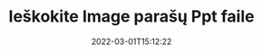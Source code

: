 ---
############################# Static ############################
layout: "auto-gen-signature"
date: 2022-03-01T15:12:22
draft: false
operation: Search
signaturetype: Image
fileformat: Ppt
productName: Java
lang: lt
productCode: java
otherformats: pdf doc docx docm dot dotm dotx odt ott rtf xls xlsx xlsm xlsb csv ods ots xltx xltm ppt pptx pps ppsx odp otp potx potm pptm ppsm
breadcrumb: Search Image signatures at Ppt with Java

############################# Head ############################
head_title: "Ieškokite Image parašų Ppt faile Java"
head_description: "Naudokite Java, norėdami ieškoti Image parašų Ppt failuose naudodami kelias kodo eilutes."

############################# Header ############################
title: "Ieškokite Image parašų Ppt faile"
description: "Java savoji API leidžia ieškoti Image parašų jau pasirašytuose Ppt failuose. Atlikite išplėstinę el. parašo paiešką savo Ppt dokumentuose naudodami kelias kodo eilutes."
bg_image: "https://cms.admin.containerize.com/templates/aspose/App_Themes/V3/images/bg/header1.png"
bg_overlay: false
button:
    enable: true

############################# SubMenu ############################
submenu:
    enable: true

    left:
        img_alt: "GroupDocs.Signature for Java"
        image: "https://cms.admin.containerize.com/templates/groupdocs/images/product-logos/90x90-noborder/groupdocsature-java.png"
        product: "GroupDocs.Signature"
        platform: "Java"



############################# About ############################
about:
    enable: true
    title: "Apie GroupDocs.Signature for Java API"
    content: |
        [GroupDocs.Signature for Java](https://products.groupdocs.com/signature/java/) teikia Java API, skirtą dokumentams apdoroti naudojant įvairius parašo tipus, pvz., tekstus, vaizdus, ​​skaitmeninius sertifikatus, brūkšninius kodus, QR kodus, antspaudus ar metaduomenis. Vartotojai gali pridėti, ištrinti, atnaujinti, tikrinti arba ieškoti elektroninių parašų PDF rinkmenose, MS Word dokumentuose, MS Excel darbaknygėse, MS PowerPoint pristatymuose, Adobe Photoshop failuose ir įvairiuose vaizdo formatuose, su papildoma pagalba prireikus tinkinti parašų ypatybes.
    

############################# Steps ############################
steps:
    enable: true
    title_left: "Kaip ieškoti Image parašų Ppt"
    content_left: |
        [GroupDocs.Signature for Java](https://products.groupdocs.com/signature/java/) leidžia Java kūrėjams lengviau ieškoti Image parašų Ppt failuose iš savo programų, atlikdami kelis paprastus veiksmus.
        
        * Sukurkite naują Signature klasės egzempliorių ir nurodykite šaltinio dokumento kelią kaip konstruktoriaus parametrą.
        * Sukurkite paieškos parinkčių objektą pagal savo reikalavimus ir nurodykite paieškos parinktis.
        * Iškvieskite Signature klasės egzemplioriaus paieškos metodą ir perduokite jam paieškos parinktis.
        * Apdorokite paieškos rezultatus pagal savo poreikius.

    title_right: "Sistemos reikalavimai"
    content_right: |
        GroupDocs.Signature for Java palaikomos visose pagrindinėse platformose ir operacinėse sistemose. Prieš vykdydami toliau pateiktą kodą, įsitikinkite, kad jūsų sistemoje yra įdiegtos šios būtinos sąlygos.

        * Operacinės sistemos: Microsoft Windows, Linux, MacOS
        * Kūrimo aplinkos: NetBeans, Intellij IDEA, Eclipse, etc.
        * Java runtime: J2SE 6.0 and above
        * Atsisiųskite naujausią GroupDocs.Signature for Java versiją iš [Maven](https://repository.groupdocs.com/webapp/#/artifacts/browse/tree/General/repo/com/groupdocs/groupdocs-signature)
         
    code: |
        ```java    
                
        // Set up input Ppt file
        String filePath = "input.ppt";

        // Instantiate Signature for input file
        Signature signature = new Signature(filePath);

        //Create search options
        ImageSearchOptions options = new ImageSearchOptions();

        // set minimum size if needed 
        options.setMinContentSize(100);
        // set maximum image size if needed
        options.setMaxContentSize(2000);
        // return images for processing
        options.setReturnContent(true);
        // set up type of returned images
        options.setReturnContentType(FileType.PNG);

        // search for Image signatures in Ppt document
        List<ImageSignature> signatures = signature.search(ImageSignature.class, options);

        // process signatures which were found 
        signatures.forEach(item -> System.out.println(item.toString()));

        ```

############################# Demos ############################
demos:
    enable: true
    title: "Ieškokite Image elektroninių parašų tiesioginės demonstracijos"
    content: |
       Dabar ieškokite dokumente įvairių elektroninių parašų prie Ppt failų, apsilankę [GroupDocs.Signature App](https://products.groupdocs.app/signature/family) svetainėje.

        
############################# More Formats ############################
more_formats:
    enable: true
    title: "Ieškokite kitų Image parašų naudodami Java"
    content: |
        "Elektroninių parašų paieška įvairiuose dokumentuose. Raskite parašus iš vieno iš populiarių failų formatų, kaip parodyta toliau."
    format: 
           
       
back_to_top:
    enable: true
---